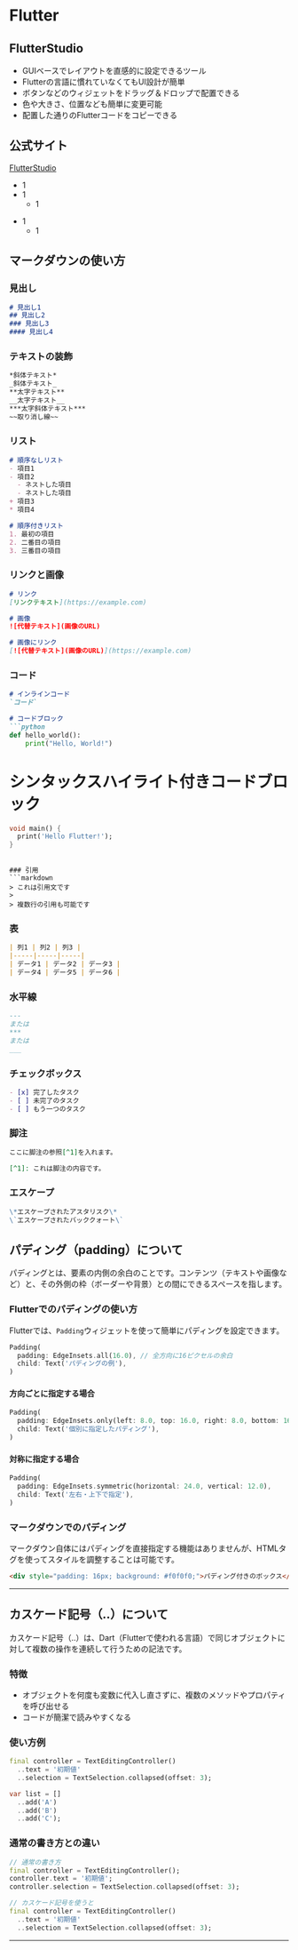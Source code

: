# Flutter

## FlutterStudio

- GUIベースでレイアウトを直感的に設定できるツール
- Flutterの言語に慣れていなくてもUI設計が簡単
- ボタンなどのウィジェットをドラッグ＆ドロップで配置できる
- 色や大きさ、位置なども簡単に変更可能
- 配置した通りのFlutterコードをコピーできる

## 公式サイト
[FlutterStudio](https://flutterstudio.app/)

- 1
- 1
    - 1
+ 1
    + 1

## マークダウンの使い方

### 見出し
```markdown
# 見出し1
## 見出し2
### 見出し3
#### 見出し4
```

### テキストの装飾
```markdown
*斜体テキスト*
_斜体テキスト_
**太字テキスト**
__太字テキスト__
***太字斜体テキスト***
~~取り消し線~~
```

### リスト
```markdown
# 順序なしリスト
- 項目1
- 項目2
  - ネストした項目
  - ネストした項目
+ 項目3
* 項目4

# 順序付きリスト
1. 最初の項目
2. 二番目の項目
3. 三番目の項目
```

### リンクと画像
```markdown
# リンク
[リンクテキスト](https://example.com)

# 画像
![代替テキスト](画像のURL)

# 画像にリンク
[![代替テキスト](画像のURL)](https://example.com)
```

### コード
```markdown
# インラインコード
`コード`

# コードブロック
```python
def hello_world():
    print("Hello, World!")
```

# シンタックスハイライト付きコードブロック
```dart
void main() {
  print('Hello Flutter!');
}
```
```

### 引用
```markdown
> これは引用文です
> 
> 複数行の引用も可能です
```

### 表
```markdown
| 列1 | 列2 | 列3 |
|-----|-----|-----|
| データ1 | データ2 | データ3 |
| データ4 | データ5 | データ6 |
```

### 水平線
```markdown
---
または
***
または
___
```

### チェックボックス
```markdown
- [x] 完了したタスク
- [ ] 未完了のタスク
- [ ] もう一つのタスク
```

### 脚注
```markdown
ここに脚注の参照[^1]を入れます。

[^1]: これは脚注の内容です。
```

### エスケープ
```markdown
\*エスケープされたアスタリスク\*
\`エスケープされたバッククォート\`
```

## パディング（padding）について

パディングとは、要素の内側の余白のことです。コンテンツ（テキストや画像など）と、その外側の枠（ボーダーや背景）との間にできるスペースを指します。

### Flutterでのパディングの使い方

Flutterでは、`Padding`ウィジェットを使って簡単にパディングを設定できます。

```dart
Padding(
  padding: EdgeInsets.all(16.0), // 全方向に16ピクセルの余白
  child: Text('パディングの例'),
)
```

#### 方向ごとに指定する場合
```dart
Padding(
  padding: EdgeInsets.only(left: 8.0, top: 16.0, right: 8.0, bottom: 16.0),
  child: Text('個別に指定したパディング'),
)
```

#### 対称に指定する場合
```dart
Padding(
  padding: EdgeInsets.symmetric(horizontal: 24.0, vertical: 12.0),
  child: Text('左右・上下で指定'),
)
```

### マークダウンでのパディング

マークダウン自体にはパディングを直接指定する機能はありませんが、HTMLタグを使ってスタイルを調整することは可能です。

```html
<div style="padding: 16px; background: #f0f0f0;">パディング付きのボックス</div>
```

---

## カスケード記号（..）について

カスケード記号（..）は、Dart（Flutterで使われる言語）で同じオブジェクトに対して複数の操作を連続して行うための記法です。

### 特徴
- オブジェクトを何度も変数に代入し直さずに、複数のメソッドやプロパティを呼び出せる
- コードが簡潔で読みやすくなる

### 使い方例
```dart
final controller = TextEditingController()
  ..text = '初期値'
  ..selection = TextSelection.collapsed(offset: 3);

var list = []
  ..add('A')
  ..add('B')
  ..add('C');
```

### 通常の書き方との違い
```dart
// 通常の書き方
final controller = TextEditingController();
controller.text = '初期値';
controller.selection = TextSelection.collapsed(offset: 3);

// カスケード記号を使うと
final controller = TextEditingController()
  ..text = '初期値'
  ..selection = TextSelection.collapsed(offset: 3);
```

---


